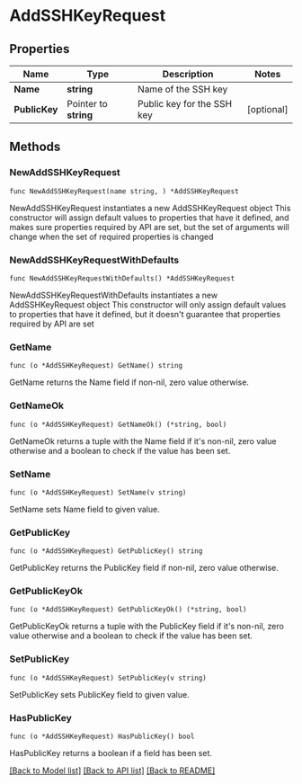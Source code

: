 # AddSSHKeyRequest

## Properties

Name | Type | Description | Notes
------------ | ------------- | ------------- | -------------
**Name** | **string** | Name of the SSH key | 
**PublicKey** | Pointer to **string** | Public key for the SSH key | [optional] 

## Methods

### NewAddSSHKeyRequest

`func NewAddSSHKeyRequest(name string, ) *AddSSHKeyRequest`

NewAddSSHKeyRequest instantiates a new AddSSHKeyRequest object
This constructor will assign default values to properties that have it defined,
and makes sure properties required by API are set, but the set of arguments
will change when the set of required properties is changed

### NewAddSSHKeyRequestWithDefaults

`func NewAddSSHKeyRequestWithDefaults() *AddSSHKeyRequest`

NewAddSSHKeyRequestWithDefaults instantiates a new AddSSHKeyRequest object
This constructor will only assign default values to properties that have it defined,
but it doesn't guarantee that properties required by API are set

### GetName

`func (o *AddSSHKeyRequest) GetName() string`

GetName returns the Name field if non-nil, zero value otherwise.

### GetNameOk

`func (o *AddSSHKeyRequest) GetNameOk() (*string, bool)`

GetNameOk returns a tuple with the Name field if it's non-nil, zero value otherwise
and a boolean to check if the value has been set.

### SetName

`func (o *AddSSHKeyRequest) SetName(v string)`

SetName sets Name field to given value.


### GetPublicKey

`func (o *AddSSHKeyRequest) GetPublicKey() string`

GetPublicKey returns the PublicKey field if non-nil, zero value otherwise.

### GetPublicKeyOk

`func (o *AddSSHKeyRequest) GetPublicKeyOk() (*string, bool)`

GetPublicKeyOk returns a tuple with the PublicKey field if it's non-nil, zero value otherwise
and a boolean to check if the value has been set.

### SetPublicKey

`func (o *AddSSHKeyRequest) SetPublicKey(v string)`

SetPublicKey sets PublicKey field to given value.

### HasPublicKey

`func (o *AddSSHKeyRequest) HasPublicKey() bool`

HasPublicKey returns a boolean if a field has been set.


[[Back to Model list]](../README.md#documentation-for-models) [[Back to API list]](../README.md#documentation-for-api-endpoints) [[Back to README]](../README.md)


